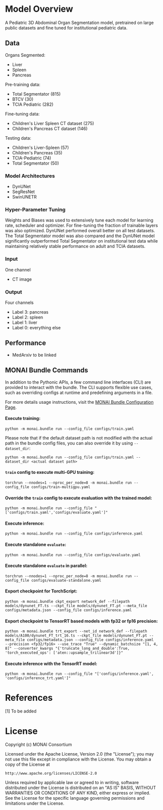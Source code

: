 # Model Overview
A Pediatric 3D Abdominal Organ Segmentation model, pretrained on large public datasets and fine tuned for institutional pediatric data. 

## Data
Organs Segmented:
- Liver
- Spleen
- Pancreas

Pre-training data:
- Total Segmentator (815)
- BTCV (30)
- TCIA Pediatric (282)

Fine-tuning data:
- Children's Liver Spleen CT dataset (275)
- Children's Pancreas CT dataset (146)

Testing data:
- Children's Liver-Spleen (57)
- Children's Pancreas (35)
- TCIA-Pediatric (74)
- Total Segmentator (50)

### Model Architectures
- DynUNet
- SegResNet
- SwinUNETR 

### Hyper-Parameter Tuning
Weights and Biases was used to extensively tune each model for learning rate, scheduler and optimizer. For fine-tuning the fraction of trainable layers was also optimized. DynUNet performed overall better on all test datasets. The Total Segmentator model was also compared and the DynUNet model significantly outperformed Total Segmentator on institutional test data while maintaining relatively stable performance on adult and TCIA datasets. 

### Input
One channel
- CT image

### Output
Four channels
- Label 3: pancreas
- Label 2: spleen
- Label 1: liver
- Label 0: everything else

## Performance
 - MedArxiv to be linked


## MONAI Bundle Commands
In addition to the Pythonic APIs, a few command line interfaces (CLI) are provided to interact with the bundle. The CLI supports flexible use cases, such as overriding configs at runtime and predefining arguments in a file.

For more details usage instructions, visit the [MONAI Bundle Configuration Page](https://docs.monai.io/en/latest/config_syntax.html).


#### Execute training:

```
python -m monai.bundle run --config_file configs/train.yaml
```

Please note that if the default dataset path is not modified with the actual path in the bundle config files, you can also override it by using `--dataset_dir`:

```
python -m monai.bundle run --config_file configs/train.yaml --dataset_dir <actual dataset path>
```

#### `train` config to execute multi-GPU training:

```
torchrun --nnodes=1 --nproc_per_node=8 -m monai.bundle run --config_file configs/train-multigpu.yaml
```

#### Override the `train` config to execute evaluation with the trained model:

```
python -m monai.bundle run --config_file "['configs/train.yaml','configs/evaluate.yaml']"
```

#### Execute inference:

```
python -m monai.bundle run --config_file configs/inference.yaml
```

#### Execute standalone `evaluate`:
```
python -m monai.bundle run --config_file configs/evaluate.yaml
```


#### Execute standalone `evaluate` in parallel:
```
torchrun --nnodes=1 --nproc_per_node=8 -m monai.bundle run --config_file configs/evaluate-standalone.yaml
```


#### Export checkpoint for TorchScript:

```
python -m monai.bundle ckpt_export network_def --filepath models/dynunet_FT.ts --ckpt_file models/dynunet_FT.pt --meta_file configs/metadata.json --config_file configs/inference.yaml
```

#### Export checkpoint to TensorRT based models with fp32 or fp16 precision:

```
python -m monai.bundle trt_export --net_id network_def --filepath models/A100/dynunet_FT_trt_16.ts --ckpt_file models/dynunet_FT.pt --meta_file configs/metadata.json --config_file configs/inference.yaml  --precision <fp32/fp16> --use_trace "True" --dynamic_batchsize "[1, 4, 8]" --converter_kwargs "{'truncate_long_and_double':True, 'torch_executed_ops': ['aten::upsample_trilinear3d']}"
```

#### Execute inference with the TensorRT model:

```
python -m monai.bundle run --config_file "['configs/inference.yaml', 'configs/inference_trt.yaml']"
```

# References

[1] To be added

# License
Copyright (c) MONAI Consortium

Licensed under the Apache License, Version 2.0 (the "License");
you may not use this file except in compliance with the License.
You may obtain a copy of the License at

    http://www.apache.org/licenses/LICENSE-2.0

Unless required by applicable law or agreed to in writing, software
distributed under the License is distributed on an "AS IS" BASIS,
WITHOUT WARRANTIES OR CONDITIONS OF ANY KIND, either express or implied.
See the License for the specific language governing permissions and
limitations under the License.
